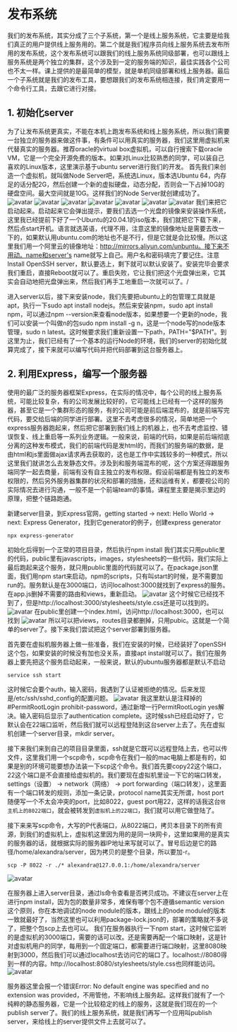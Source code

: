 # 发布系统
我们的发布系统，其实分成了三个子系统，第一个是线上服务系统，它主要是给我们真正的用户提供线上服务用的。第二个就是我们程序员向线上服务系统去发布所用的发布系统，这个发布系统可以跟我们的线上服务系统同级部署，也可以跟线上服务系统是两个独立的集群，这个涉及到一定的服务端的知识，最佳实践各个公司也不太一样。课上提供的是最简单的模型，就是单机同级部署和线上服务器。最后一个子系统就是我们的发布工具，要想跟我们的发布系统相连接，我们肯定要用一个命令行工具，去跟它进行对接。

## 1. 初始化server
为了让发布系统更真实，不能在本机上跑发布系统和线上服务系统，所以我们需要一台独立的服务器来做这件事，有条件可以用真实的服务器，我们这里用虚拟机来代替真实的服务器。推荐oracle的virtual box虚拟机，可以自行搜索下载oracle VM，它是一个完全开源免费的版本。如果对Linux比较熟悉的同学，可以装自己喜欢的Linux版本，这里演示基于ubuntu server进行我们的开发。
首先我们来创造一个虚拟机，就叫做Node Server吧，系统选Linux，版本选Ubuntu 64，内存足的话分配2G，然后创建一个新的虚拟硬盘，动态分配，否则会一下占掉10G的硬盘空间。最大空间就是10G。这样我们的Node Server就创建成功了。
![avatar](img/1.png)
![avatar](img/2.png)
![avatar](img/3.png)
![avatar](img/4.png)
![avatar](img/5.png)
![avatar](img/6.png)
![avatar](img/7.png)
我们来把它启动起来。启动起来它会弹出提示，要我们去选一个光盘的镜像来安装操作系统，这里我已经提前下好了一个Ubuntu的20.04.1的iso版本，我们就把它下载下来，然后点start开机。语言就选英语，代理不用，注意这里的镜像地址是需要去改一下的，如果默认用ubuntu.com的地址也不是不行，但是它就是会比较慢。所以这里我们用一个阿里云的镜像地址：http://mirrors.aliyun.com/unbuntu。接下来不用动。name和server's name就写上自己。用户名和密码填完了要记住。注意Install OpenSSH server，默认要选上，剩下就可以默认安装了。安装完毕会要求我们重启，直接Reboot就可以了。重启失败，它让我们把这个光盘弹出来，它其实会自动地把光盘弹出来，然后我们再手工地重启一次就可以了。/

进入server以后，接下来安装node，我们先要把ubuntu上的包管理工具就是apt，执行一下sudo apt install nodejs。然后来安装npm，sudo apt install npm，可以通过npm --version来查看node版本，如果想要一个更新的node，我们可以安装一个叫做n的包sudo npm install -g n，这是一个node写的node版本管理，sudo n latest。这时候要求我们重新设置一下path，PATH="$PATH"。到这里为止，我们已经有了一个基本的运行Node的环境，我们的server的初始化就算完成了，接下来就可以编写代码并把代码部署到这台服务器上。

## 2. 利用Express，编写一个服务器
使用的最广泛的服务器框架Express，在实际的情况中，每个公司的线上服务系统，可能比较复杂，有的公司发展比较好的，它可能线上已经有一个这样的服务器，甚至它是一个集群形态的服务，有的公司可能是前后端混布的，就是前端写完代码，要交给后端的同学进行部署。这里不去考虑很多的情况，简单地把一个express服务器跑起来，然后把它部署到我们线上的机器上，也不去考虑监控、错误恢复、线上重启等一系列业务逻辑。一般来说，前端的代码，如果是前后端彻底分离的这种发布模式，我们的前端代码是发html的，而我们的服务端的数据，是由html和js里面做ajax请求再去获取的，这也是工作中实践较多的一种模式，所以这里我们就讲怎么去发静态文件。涉及到和服务端混布的呢，这个方案还得跟服务端同学一起去商量，前端有没有自主独立的发布权限。假设前端都是有独立的发布权限的，然后另外服务器集群的状况和部署的措施，还和运维有关，都要视公司的实际情况去进行沟通，一般不是一个前端team的事情。课程里主要是揭示里边的原理，把整个链路跑通。

新建server目录，到Express官网，getting started -> next: Hello World -> next: Express Generator，找到它generator的例子，创建express generator
```
npx express-generator
```
初始化后得到一个正常的项目目录，然后执行npm install
我们其实只用public里的代码，public里有javascripts，images，stylesheets的一些代码，我们实际上最后跑起来这个服务，就只用public里面的代码就可以了。在package.json里面，我们用npm start来启动。npm的scripts，只有叫start的时候，是不需要加run的。服务默认是在3000端口，访问localhost:3000就找到了express的服务。在app.js删掉不需要的路由和views，重新启动。
![avatar](img/express1.png)
这个时候它已经找不到了，但是http://localhost:3000/stylesheets/style.css还是可以找到的。
![avatar](img/express2.png)
在public里创建一个index.html，访问http://localhost:3000，也可以找到
![avatar](img/express3.png)
所以可以把views，routes目录都删掉，只用pubic。这就是一个简单的server了。接下来我们尝试把这个server部署到服务器。

首先要在虚拟机服务器上做一些准备，我们在安装的时候，已经装好了openSSH这个包，如果安装的时候没有加也没关系，直接apt install就可以了。我们在服务器上要先把这个服务启动起来，一般来说，默认的ubuntu服务器都是默认不启动
```
service ssh start
```
这时候它会要个auth，输入密码，我遇到了认证被拒绝的情况。后来发现是/etc/ssh/sshd_config的配置问题。
![avatar](img/denied.png)
我这里默认是注释掉的#PermitRootLogin prohibit-password，通过新增一行PermitRootLogin yes解决。输入密码后显示了authentication complete。这时候ssh已经启动好了，它默认会在22端口监听，然后我们就可以远程登陆到这台server上去了。先在虚拟机创建一个server目录，mkdir server。

接下来我们来到自己的项目目录里面，ssh就是它既可以远程登陆上去，也可以传文件，这里我们用一个scp命令，scp命令在我们一般的mac电脑上都是有的，如果是别的环境可能要想办法装一下scp这个命令。我们首先要copy22这个端口，22这个端口是不会直接给虚拟机的。我们要现在虚拟机里设一下它的端口转发，settings（设置） -> network（网络） -> port forwarding（端口转发），这里面有一个端口转发的规则，添加一条记录，protocol name其实无所谓，host port随便写一个不太会冲突的port，比如8022，guest port用22，这样的话我这台`宿主机上的8022端口`，就会被转发到`虚拟机上的22端口`，我们就可以用它做登陆了。

接下来来写scp命令，大写的P代表端口，从8022端口，拷贝本目录下的所有资源，到我们的虚拟机上，虚拟机这里因为用的是同一块网卡，这里如果用的是真实的服务器的话，就根据实际的服务器IP地址来写就可以了。冒号后边是它的路径/home/alexandra/server，因为拷贝的是整个目录，所以要加-r。
```
scp -P 8022 -r ./* alexandra@127.0.0.1:/home/alexandra/server
```
![avatar](img/scp.png)

在服务器上进入server目录，通过ls命令查看是否拷贝成功。不建议在server上在进行npm install，因为包的数量非常多，难保有哪个包不遵循semantic version这个原则，你在本地调试的node module的版本，跟线上的node module的版本一致就最好了，当然这里也可以利用package-lock.json的，部署的策略就不多说了，把整个包scp上去也可以。
我们在服务器执行一下npm start，这时候它监听的是虚拟机的3000端口，需要的话可以改。还是需要再配一个端口映射，这是针对虚拟机用户的同学，每用到一个固定端口，都需要进行端口映射，这里8080映射到3000，然后我们可以通过localhost去访问它的端口了。localhost://8080得到一样的内容。http://localhost:8080/stylesheets/style.css也同样能访问。
![avatar](img/port2.png)

服务器这里会报一个错误Error: No default engine was specified and no extension was provided，不用管他，不影响线上服务起。这样我们就有了一个纯粹的静态服务器，它是一个比较稳定的线上的服务，这就是我们现在的一个publish server了。我们的线上服务系统，就是我们再写一个应用叫publish server，来给线上的server提供文件上去就可以了。